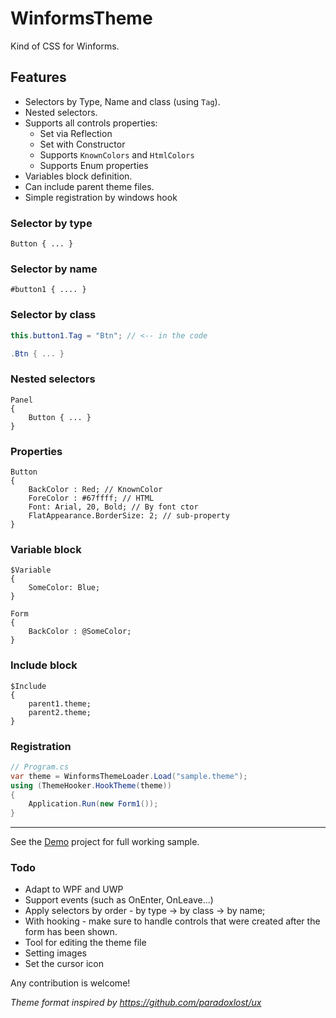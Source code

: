 # WinformsTheme
Kind of CSS for Winforms. 

## Features
- Selectors by Type, Name and class (using `Tag`).
- Nested selectors.
- Supports all controls properties:
    - Set via Reflection
    - Set with Constructor
    - Supports `KnownColors` and `HtmlColors`
    - Supports Enum properties
- Variables block definition.
- Can include parent theme files.
- Simple registration by windows hook

### Selector by type

    Button { ... }
    
### Selector by name

    #button1 { .... }
    
### Selector by class
```csharp
this.button1.Tag = "Btn"; // <-- in the code

.Btn { ... }
```    
### Nested selectors

    Panel
    {
        Button { ... }
    }

### Properties

    Button 
    {
        BackColor : Red; // KnownColor
        ForeColor : #67ffff; // HTML
        Font: Arial, 20, Bold; // By font ctor
        FlatAppearance.BorderSize: 2; // sub-property
    }
    
### Variable block

    $Variable
    {
        SomeColor: Blue;
    }

    Form 
    {
        BackColor : @SomeColor;
    }
    
### Include block

    $Include 
    {
        parent1.theme;
        parent2.theme;
    }
    
### Registration
```csharp
// Program.cs
var theme = WinformsThemeLoader.Load("sample.theme");
using (ThemeHooker.HookTheme(theme))
{
    Application.Run(new Form1());
}
```
----
See the [Demo](https://github.com/ofirw/WinformsTheme/tree/master/DemoApp) project for full working sample.

### Todo

- Adapt to WPF and UWP
- Support events (such as OnEnter, OnLeave...)
- Apply selectors by order - by type -> by class -> by name;
- With hooking - make sure to handle controls that were created after the form has been shown.
- Tool for editing the theme file
- Setting images
- Set the cursor icon

Any contribution is welcome!

*Theme format inspired by https://github.com/paradoxlost/ux*
